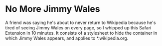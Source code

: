 No More Jimmy Wales
===================

A friend was saying he's about to never return to Wikipedia because he's tired of seeing Jimmy Wales on every page, so I whipped up this Safari Extension in 10 minutes. It consists of a stylesheet to hide the container in which Jimmy Wales appears, and applies to *.wikipedia.org.


